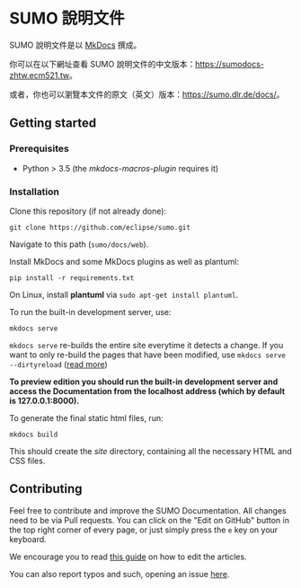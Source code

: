 # SUMO 說明文件

SUMO 說明文件是以 [MkDocs](https://www.mkdocs.org/) 撰成。

你可以在以下網址查看 SUMO 說明文件的中文版本：<https://sumodocs-zhtw.ecm521.tw>。

或者，你也可以瀏覽本文件的原文（英文）版本：<https://sumo.dlr.de/docs/>。

## Getting started

### Prerequisites

- Python > 3.5 (the *mkdocs-macros-plugin* requires it)

### Installation

Clone this repository (if not already done):

```
git clone https://github.com/eclipse/sumo.git
```

Navigate to this path (`sumo/docs/web`).

Install MkDocs and some MkDocs plugins as well as plantuml:

```
pip install -r requirements.txt
```

On Linux, install **plantuml** via `sudo apt-get install plantuml`.

To run the built-in development server, use:

```
mkdocs serve
```

`mkdocs serve` re-builds the entire site everytime it detects a change. If you want to only re-build the pages that have been modified, use `mkdocs serve --dirtyreload` ([read more](https://www.mkdocs.org/about/release-notes/#support-for-dirty-builds-990))

**To preview edition you should run the built-in development server and access the Documentation from the localhost address (which by default is 127.0.0.1:8000).**

To generate the final static html files, run:

```
mkdocs build
```

This should create the *site* directory, containing all the necessary HTML and CSS files.

## Contributing

Feel free to contribute and improve the SUMO Documentation. All changes need to be via Pull requests.
You can click on the "Edit on GitHub" button in the top right corner of every page, or just simply press the `e` key on your keyboard.

We encourage you to read [this guide](https://sumo.dlr.de/docs/Editing_Articles.html) on how to edit the articles.

You can also report typos and such, opening an issue [here](https://github.com/eclipse/sumo/issues).